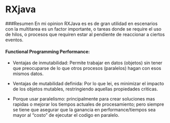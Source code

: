 # RXjava

###Resumen
En mi opinion RXJava es es de gran utilidad en escenarios con la multitarea es un factor importante, o tareas donde se require el uso de hilos, o procesos que requiren estar al pendiente de reaccionar a ciertos eventos.

#### Functional Programming Performance:
 
- Ventajas de inmutabilidad: Permite trabajar en datos (objetos) sin tener que preocuparse de lo que otros procesos (paralelos) hagan con esos mismos datos.
 
- Ventajas de mutabilidad definida: Por lo que lei, es minimizar el impacto de los objetos mutables, restringiendo aquellas propiedades criticas.
 
- Porque usar paralelismo: principalmente para crear soluciones mas rapidas o mejorar los tiempos actuales de procesamiento; pero siempre se tiene que asegurar que la ganancia en performance/tiempos sea mayor al “costo” de ejecutar el codigo en paralelo.

